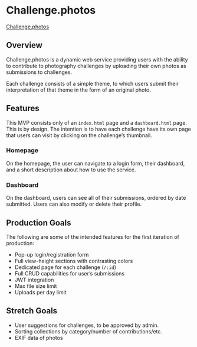 # Challenge.photos
[Challenge.photos](https://challenge-photos.herokuapp.com/)

## Overview
Challenge.photos is a dynamic web service providing users with the ability to contribute to photography challenges by uploading their own photos as submissions to challenges. 

Each challenge consists of a simple theme, to which users submit their interpretation of that theme in the form of an original photo. 

## Features
This MVP consists only of an `index.html` page and a `dashboard.html` page. This is by design. The intention is to have each challenge have its own page that users can visit by clicking on the challenge’s thumbnail. 

### Homepage
On the homepage, the user can navigate to a login form, their dashboard, and a short description about how to use the service. 

### Dashboard
On the dashboard, users can see all of their submissions, ordered by date submitted. Users can also modify or delete their profile.

## Production Goals
The following are some of the intended features for the first iteration of production:
- Pop-up login/registration form
- Full view-height sections with contrasting colors
- Dedicated page for each challenge (`/:id`)
- Full CRUD capabilities for user’s submissions
- JWT integration
- Max file size limit
- Uploads per day limit

## Stretch Goals
- User suggestions for challenges, to be approved by admin.
- Sorting collections by category/number of contributions/etc.
- EXIF data of photos
